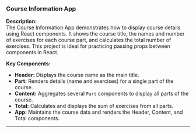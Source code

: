 ### Course Information App

**Description:**  
The Course Information App demonstrates how to display course details using React components. It shows the course title, the names and number of exercises for each course part, and calculates the total number of exercises. This project is ideal for practicing passing props between components in React.

**Key Components:**

- **Header:** Displays the course name as the main title.
- **Part:** Renders details (name and exercises) for a single part of the course.
- **Content:** Aggregates several `Part` components to display all parts of the course.
- **Total:** Calculates and displays the sum of exercises from all parts.
- **App:** Maintains the course data and renders the Header, Content, and Total components.

---
